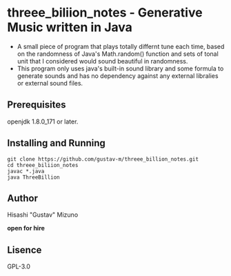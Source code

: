 # threee_biliion_notes - Generative Music written in Java

  * A small piece of program that plays totally differnt tune each time, based on the randomness of Java's Math.random() function and sets of tonal unit that I considered would sound beautiful in randomness.
  * This program only uses java's built-in sound library and some formula to generate sounds and has no dependency against any external libralies or external sound files.

## Prerequisites
openjdk 1.8.0_171 or later.

## Installing and Running

```
git clone https://github.com/gustav-m/threee_billion_notes.git
cd threee_biliion_notes
javac *.java
java ThreeBillion
```

## Author
Hisashi "Gustav" Mizuno

**open for hire**

## Lisence
GPL-3.0
